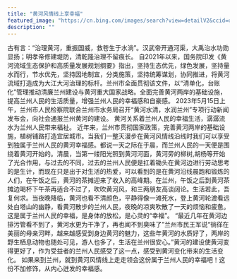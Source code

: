 ```yaml
---
title: "黄河风情线上享幸福"
featured_image: "https://cn.bing.com/images/search?view=detailV2&ccid=o79MN7ck&id=3F3E135420669B6E9B7920F93DA6651232ED8709&thid=OIP.o79MN7ckB4E1hKuCG1AanQHaE8&mediaurl=https%3a%2f%2fimg.zcool.cn%2fcommunity%2f01c2c757e40f1f0000012e7ec15c21.jpg%403000w_1l_0o_100sh.jpg&exph=2003&expw=3000&q=%e9%bb%84%e6%b2%b3%e5%9b%be%e7%89%87&simid=608004775132747080&FORM=IRPRST&ck=F811910EF4F0071CF145FA1674E57C74&selectedIndex=10&itb=0"
description: ""
---
```


古有言：“治理黄河，重振国威，救苍生于水淌”。汉武帝开通河渠，大禹治水功勋显扬；明孝帝修建堤防，清乾隆治理不留痕长。
自2021年以来，国务院印发《黄河流域生态保护和高质量发展规划纲要》指出，坚持生态优先，绿色发展，坚持量水而行，节水优先，坚持因地制宜，分类施策，坚持统筹谋划，协同推进，将黄河流域打造成为大江大河治理的标杆。兰州市全面贯彻该文件，以“清单化，台账化”管理推动清廉兰州建设与黄河重大国家战略。全面完善黄河两岸的基础设施，提高兰州人民的生活质量，增强兰州人民的幸福感和自豪感。
2023年5月15日上午，兰州市人民检察院联合兰州市水务局召开“黄河水清，水润兰州”专项行动新闻发布会，向社会通报兰州黄河的建设。
黄河关系着兰州人民的幸福生活，潺潺流水为兰州人民带来福祉。
近年来，兰州市贯彻国家政策，完善黄河两岸的基础设施，植树铺路打造宜居城市。当我们一整天漫步在黄河风情线沿线时我们可以享受到独属于兰州人民的黄河幸福感。都说一天之际在于晨，而兰州人民的一天便是围绕着黄河开始的。清晨，当第一缕阳光照到黄河河面，黄河旁的柳树,胡杨等开始了光合作用，与过去的不同，过去的兰州人民便是扛着锄头在黄河边进行劳动思考的是生计，而现在只是出于对生活的热爱，可以看到的是在黄河沿线晨跑和锻炼的人们，在午饭之后，黄河的茶摊迎来了收入的高峰期。在兰州，午饭之后到黄河茶摊边喝杯下午茶再适合不过了，吹吹黄河风，和三两朋友高谈阔论。生活若此，吾复何求。当夜晚降临，黄河也看不清颜色，平静得像一滩死水，登上黄河轮渡看远处白塔山的幽静，看黄河散步的兰州人民，夜晚的凉爽吹散了一天的烦恼和疲惫。这是属于兰州人民的幸福，是身体的放松，是心灵的“幸福”。
“最近几年在黄河边排污管看不到了，黄河水更为干净了，再也闻不到臭味了”兰州市民王军说“徜徉在美丽的母亲河畔，越来越感受到身边黄河的魅力，这些年黄河的水质好了，两岸的野生栖息动物也随处可见，游人也多了，生活在兰州很安心。”黄河的建设使黄河变得更好了，作为受益者的兰州人民感受了这一点，感受到黄河变化带来的生活变化。
如果来到兰州，就到黄河风情线上走走领会这份属于兰州人民的幸福吧！这份不加修饰，从内心迸发的幸福感。